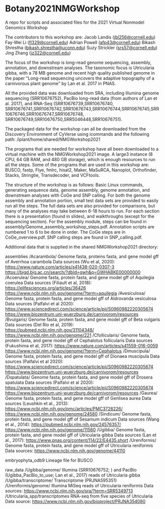 # Botany2021NMGWorkshop

A repo for scripts and associated files for the 2021 Virtual Nonmodel Genomics Workshop

The contributors to this workshop are: Jacob Landis (jbl256@cornell.edu) Fay-Wei Li (fl329@cornell.edu) Adrian Powell (afp43@cornell.edu) Bikash Shrestha (bikash.shrestha@uconn.edu) Suzy Strickler (srs57@cornell.edu) Jing Zhang (jz322@cornell.edu)

The focus of the workshop is long-read genome sequencing, assembly, annotation, and downstream analyses. The taxonomic focus is Utricularia gibba, with a 78 MB genome and recent high quality published genome in the paper "Long-read sequencing uncovers the adaptive topography of a carnivorous plant genome" by Lan et al. 2017 in PNAS.

All the provided data was downloaded from SRA, including Illumina genome sequencing (SRR10676752), PacBio long-read data (from authors of Lan et al. 2017), and RNA-Seq (SRR10676739,SRR10676740, SRR10676741,SRR10676742,SRR10676743,SRR10676744,SRR10676745,SRR10676746,SRR10676747,SRR10676748, SRR10676749,SRR10676750,SRR5046448,SRR10676751).

The packaged data for the workshop can all be downloaded from the Discovery Environment of CyVerse using icommands and the following path: /iplant/home/shared/NMGWorkshop2021

The programs that are needed for workshop have all been downloaded to a virtual machine with the NMGWorkshop2021 image. A large3 instance (8 CPU, 64 GB RAM, and 480 GB storage), which is enough resources to run all the steps. Some of the programs that are used in this workshop are: BUSCO, fastp, Flye, fmlrc, hisat2, Maker, MaSuRCA, Nanoplot, Orthofinder, Stacks, Stringtie, Transdecoder, and VCFtools.

The structure of the workshop is as follows: Basic Linux commands, generating sequence data, genome assembly, genome annotation, and downstream analyses with CoGe and SNP calling. For both the genome assembly and annotation portion, small test data sets are provided to easily run all the steps. The full data sets are also provided for comparisons, but many of the analyses may take between 6-18 hours to run. For each section there is a presentation (found in slides), and walkthroughs (except for the sequencing section). For the assembly module, steps can be found in assembly/Genome_assembly_workshop_steps.pdf. Annotation scripts are numbered 1 to 6 to be done in order. The CoGe steps are in CoGe_overview.pdf. SNP calling steps are found in SNP_calling.pdf.

Additional data that is supplied in the shared NMGWorkshop2021 directory:

assemblies /Acarambola/ Genome fasta, proteins fasta, and gene model gff of Averrhoa carambola Data sources (Wu et al, 2020): https://www.nature.com/articles/s41438-020-0307-3 https://bigd.big.ac.cn/search/?dbId=gwh&q=GWHABKE00000000 /Acoerulea/ Genome fasta, protein fasta, and gene model gff of Aquilegia coerulea Data sources (Filiault et al, 2018): https://elifesciences.org/articles/36426 https://www.ncbi.nlm.nih.gov/genome/?term=aquilegia /Avesiculosa/ Genome fasta, protein fasta, and gene model gff of Aldrovanda vesiculosa Data sources (Palfalvi et al 2020): https://www.sciencedirect.com/science/article/pii/S0960982220305674 https://www.biozentrum.uni-wuerzburg.de/carnivorom/resources /Bvulgaris/ Genome fasta, protein fasta, and gene model gff of Beta vulgaris Data sources (Del Rio et al, 2019): https://pubmed.ncbi.nlm.nih.gov/31104348/ https://www.ncbi.nlm.nih.gov/genome/221 /Cfollicularis/ Genome fasta, protein fasta, and gene model gff of Cephalotus follicularis Data sources (Fukushima et al, 2017): https://www.nature.com/articles/s41559-016-0059 https://www.ncbi.nlm.nih.gov/genome/?term=Cephalotus /Dmuscipula/ Genome fasta, protein fasta, and gene model gff of Dionaea muscipula Data sources (Palfalvi et al 2020): https://www.sciencedirect.com/science/article/pii/S0960982220305674 https://www.biozentrum.uni-wuerzburg.de/carnivorom/resources /Dspatulata/ Genome fasta, protein fasta, and gene model gff of Drosera spatulata Data sources (Palfalvi et al 2020): https://www.sciencedirect.com/science/article/pii/S0960982220305674 https://www.biozentrum.uni-wuerzburg.de/carnivorom/resources /Gaurea/ Genome fasta, protein fasta, and gene model gff of Genlisea aurea Data sources (Leushkin et al., 2013): https://www.ncbi.nlm.nih.gov/pmc/articles/PMC3728226/ https://www.ncbi.nlm.nih.gov/genome/24580 /Sindicum/ Genome fasta, protein fasta, and gene model gff of Sesamum indicum Data sources (Wang et al., 2014): https://pubmed.ncbi.nlm.nih.gov/24576357/ https://www.ncbi.nlm.nih.gov/genome/11560 /Ugibba/ Genome fasta, protein fasta, and gene model gff of Utricularia gibba Data sources (Lan et al., 2017): https://www.pnas.org/content/114/22/E4435.short /Ureniformis/ Genome fasta, protein fasta, and gene model gff of Utricularia reniformis Data sources: https://www.ncbi.nlm.nih.gov/genome/44110

embryophyta_odb9 Lineage file for BUSCO

raw_data /Ugibba/genome/ Illumina (SRR10676752; ) and PacBio (Ugibba_PacBio_to_use; Lan et al., 2017) reads of Utricularia gibba /Ugibba/transcriptome/ Transcriptome (PRJNA595351) /Ureniformis/genome/ Illumina MiSeq reads of Utricularia reniformis Data sources: https://www.ncbi.nlm.nih.gov/sra/?term=SRR5349713 /Utricularia_spp/transcriptomes RNA-seq from five species of Utricularia Data source: https://www.ncbi.nlm.nih.gov/bioproject/PRJNA354080
